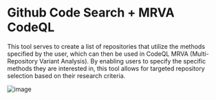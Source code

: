 # Github Code Search + MRVA CodeQL
This tool serves to create a list of repositories that utilize the methods specified by the user, which can then be used in CodeQL MRVA (Multi-Repository Variant Analysis). By enabling users to specify the specific methods they are interested in, this tool allows for targeted repository selection based on their research criteria.

![image](https://github.com/maikypedia/codesearch-mrva/assets/76447395/2737c234-566b-4888-8ded-423193aed24d)
